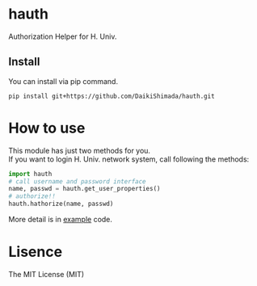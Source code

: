 # hauth
Authorization Helper for H. Univ.

## Install
You can install via pip command.
```
pip install git+https://github.com/DaikiShimada/hauth.git
```

# How to use
This module has just two methods for you.  
If you want to login H. Univ. network system, call following the methods:
```python
import hauth
# call username and password interface
name, passwd = hauth.get_user_properties()
# authorize!!
hauth.hathorize(name, passwd)
```

More detail is in [example](example/simple_example.py) code.

# Lisence
The MIT License (MIT)
